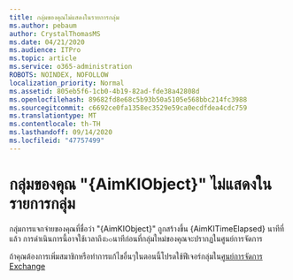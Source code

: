 ```yaml
---
title: กลุ่มของคุณไม่แสดงในรายการกลุ่ม
ms.author: pebaum
author: CrystalThomasMS
ms.date: 04/21/2020
ms.audience: ITPro
ms.topic: article
ms.service: o365-administration
ROBOTS: NOINDEX, NOFOLLOW
localization_priority: Normal
ms.assetid: 805eb5f6-1cb0-4b19-82ad-fde38a42808d
ms.openlocfilehash: 89682fd8e68c5b93b50a5105e568bbc214fc3988
ms.sourcegitcommit: c6692ce0fa1358ec3529e59ca0ecdfdea4cdc759
ms.translationtype: MT
ms.contentlocale: th-TH
ms.lasthandoff: 09/14/2020
ms.locfileid: "47757499"
---
```

# <a name="your-group-aimkiobject-not-showing-in-groups-list"></a>กลุ่มของคุณ "{AimKIObject}" ไม่แสดงในรายการกลุ่ม

กลุ่มการแจกจ่ายของคุณที่ชื่อว่า "{AimKIObject}" ถูกสร้างขึ้น {AimKITimeElapsed} นาทีที่แล้ว การดำเนินการนี้อาจใช้เวลาถึง๖๐นาทีก่อนที่กลุ่มใหม่ของคุณจะปรากฏในศูนย์การจัดการ
  
ถ้าคุณต้องการเพิ่มสมาชิกหรือทำการแก้ไขอื่นๆในตอนนี้โปรดใช้ฟีเจอร์กลุ่มใน[ศูนย์การจัดการ Exchange](https://outlook.office365.com/ecp/?rfr=Admin_o365&amp;exsvurl=1&amp;mkt=en-US.aspx)
  

